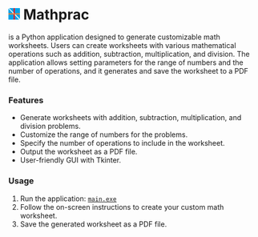 # <img src="https://github.com/Limnosa/mathprac/blob/main/icon.png" width="23"> Mathprac
is a Python application designed to generate customizable math worksheets. Users can create worksheets with various mathematical operations such as addition, subtraction, multiplication, and division. 
The application allows setting parameters for the range of numbers and the number of operations, and it generates and save the worksheet to a PDF file.

### Features
- Generate worksheets with addition, subtraction, multiplication, and division problems.
- Customize the range of numbers for the problems.
- Specify the number of operations to include in the worksheet.
- Output the worksheet as a PDF file.
- User-friendly GUI with Tkinter.

### Usage
1. Run the application: [`main.exe`](/dist/main.exe)
2. Follow the on-screen instructions to create your custom math worksheet.
3. Save the generated worksheet as a PDF file.

